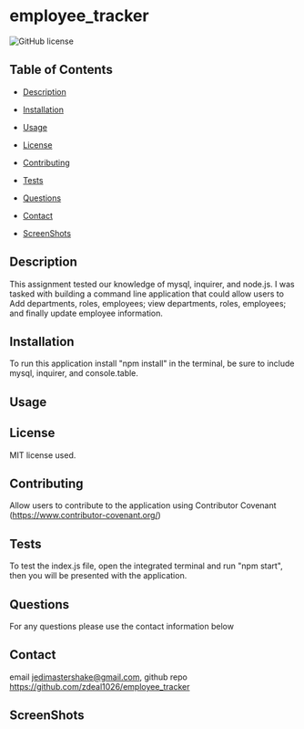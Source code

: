 # employee_tracker
![GitHub license](https://img.shields.io/badge/license-MIT-blue.svg)

## Table of Contents 

* [Description](#description)

* [Installation](#installation)

* [Usage](#usage)

* [License](#license)

* [Contributing](#contributing)

* [Tests](#tests)

* [Questions](#questions)

* [Contact](#contact)

* [ScreenShots](#ScreenShots)

## Description

This assignment tested our knowledge of mysql, inquirer, and node.js. I was tasked with building a command line application that could allow users to Add departments, roles, employees; view departments, roles, employees; and finally update employee information. 

## Installation
 
 To run this application install "npm install" in the terminal, be sure to include mysql, inquirer, and console.table.


## Usage



## License

MIT license used.
  
## Contributing

Allow users to contribute to the application using Contributor Covenant (https://www.contributor-covenant.org/)

## Tests

To test the index.js file, open the integrated terminal and run "npm start", then you will be presented with the application.

## Questions

For any questions please use the contact information below

## Contact

 email jedimastershake@gmail.com, 
 github repo https://github.com/zdeal1026/employee_tracker 

## ScreenShots
